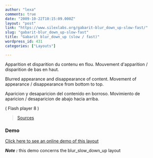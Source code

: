 ```yaml
---
author: "lexa"
comments: true
date: "2009-10-22T10:15:09.000Z"
layout: "post"
link: "https://www.silexlabs.org/gabarit-blur_down_up-slow-fast/"
slug: "gabarit-blur_down_up-slow-fast"
title: "Gabarit blur_down_up (slow / fast)"
wordpress_id: 431
categories: ["Layouts"]

---
```

Apparition et disparition du contenu en flou.
Mouvement d'apparition / disparition de bas en haut.

Blurred appearance and disappearance of content.
Movement of appearance / disappearance from bottom to top.

Aparicion y desaparicion del contenido en borroso.
Movimiento de aparicion / desaparicion de abajo hacia arriba.

( Flash player 8 )

> [Sources](http://www.pascaldesign.fr/down/layouts/blur_down_up.zip)


### Demo


[Click here to see an online demo of this layout](https://www.silexlabs.org/silex_server/?/layout.demo6#/start/page.2)

_**Note :**_ this demo concerns the blur_slow_down_up layout

